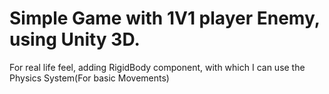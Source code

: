 # Simple Game with 1V1 player Enemy, using Unity 3D.


For real life feel, adding RigidBody component, with which I can use the Physics System(For basic Movements)
